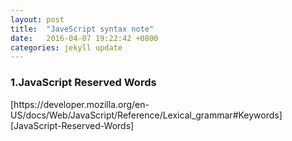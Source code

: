 ```yaml
---
layout: post
title:  "JaveScript syntax note"
date:   2016-04-07 19:22:42 +0800
categories: jekyll update
---
```

<h3>1.JavaScript Reserved Words</h3>
[https://developer.mozilla.org/en-US/docs/Web/JavaScript/Reference/Lexical_grammar#Keywords][JavaScript-Reserved-Words]












[JavaScript-Reserved-Words]:[https://developer.mozilla.org/en-US/docs/Web/JavaScript/Reference/Lexical_grammar#Keywords]
